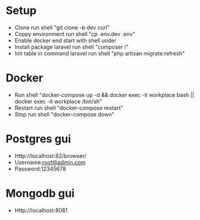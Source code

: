 # Setup 
- Clone run shell "git clone -b dev curl"
- Coppy environment run shell "cp .env.dev .env"
- Enable docker end start with shell under
- Install package laravel run shell "composer i"
- Init table in command laravel run shell "php artisan migrate:refresh"
# Docker
- Run shell "docker-compose up -d && docker exec -it workplace bash || docker exec -it workplace /bin/sh"
- Restart run shell "docker-compose restart"
- Stop run shell "docker-compose down"
# Postgres gui
- Http://localhost:82/browser/
- Username:root@admin.com
- Password:12345678
# Mongodb gui
- Http://localhost:8081
